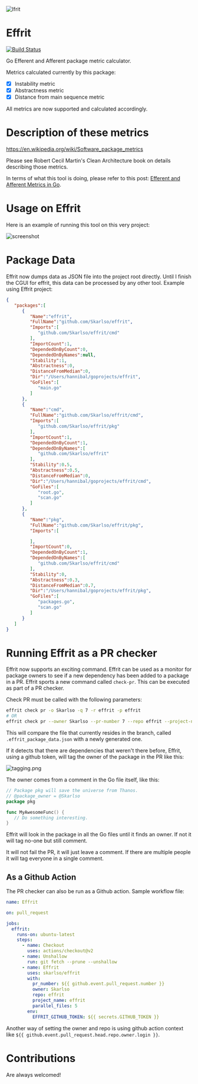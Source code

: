 ![Ifrit](./img/ifrit.png)

# Effrit

[![Build Status](https://travis-ci.org/Skarlso/effrit.svg?branch=master)](https://travis-ci.org/Skarlso/effrit)

Go Efferent and Afferent package metric calculator.

Metrics calculated currently by this package:

- [x] Instability metric
- [x] Abstractness metric
- [x] Distance from main sequence metric

All metrics are now supported and calculated accordingly.

# Description of these metrics

https://en.wikipedia.org/wiki/Software_package_metrics

Please see Robert Cecil Martin's Clean Architecture book on details describing those metrics.

In terms of what this tool is doing, please refer to this post: [Efferent and Afferent Metrics in Go](https://skarlso.github.io/2019/04/21/efferent-and-afferent-metrics-in-go/).

# Usage on Effrit

Here is an example of running this tool on this very project:

![screenshot](./img/effrit_package.png)

# Package Data

Effrit now dumps data as JSON file into the project root directly. Until I finish the CGUI for effrit, this data can be processed by any other tool. Example using Effrit project:

```json
{
   "packages":[
      {
         "Name":"effrit",
         "FullName":"github.com/Skarlso/effrit",
         "Imports":[
            "github.com/Skarlso/effrit/cmd"
         ],
         "ImportCount":1,
         "DependedOnByCount":0,
         "DependedOnByNames":null,
         "Stability":1,
         "Abstractness":0,
         "DistanceFromMedian":0,
         "Dir":"/Users/hannibal/goprojects/effrit",
         "GoFiles":[
            "main.go"
         ]
      },
      {
         "Name":"cmd",
         "FullName":"github.com/Skarlso/effrit/cmd",
         "Imports":[
            "github.com/Skarlso/effrit/pkg"
         ],
         "ImportCount":1,
         "DependedOnByCount":1,
         "DependedOnByNames":[
            "github.com/Skarlso/effrit"
         ],
         "Stability":0.5,
         "Abstractness":0.5,
         "DistanceFromMedian":0,
         "Dir":"/Users/hannibal/goprojects/effrit/cmd",
         "GoFiles":[
            "root.go",
            "scan.go"
         ]
      },
      {
         "Name":"pkg",
         "FullName":"github.com/Skarlso/effrit/pkg",
         "Imports":[

         ],
         "ImportCount":0,
         "DependedOnByCount":1,
         "DependedOnByNames":[
            "github.com/Skarlso/effrit/cmd"
         ],
         "Stability":0,
         "Abstractness":0.3,
         "DistanceFromMedian":0.7,
         "Dir":"/Users/hannibal/goprojects/effrit/pkg",
         "GoFiles":[
            "packages.go",
            "scan.go"
         ]
      }
   ]
}
```

# Running Effrit as a PR checker

Effrit now supports an exciting command. Effrit can be used as a monitor for package owners to see if a new dependency has been added to a package in a PR. Effrit sports a new command called `check-pr`. This can be executed as part of a PR checker.

Check PR must be called with the following parameters:

```bash
effrit check pr -o Skarlso -q 7 -r effrit -p effrit
# OR
effrit check pr --owner Skarlso --pr-number 7 --repo effrit --project-name effrit
```

This will compare the file that currently resides in the branch, called `.effrit_package_data.json` with a newly generated one.

If it detects that there are dependencies that weren't there before, Effrit, using a github token, will tag the owner of the package in the PR like this:

![tagging.png](./img/tagging.png)

The owner comes from a comment in the Go file itself, like this:

```go
// Package pkg will save the universe from Thanos.
// @package_owner = @Skarlso
package pkg

func MyAwesomeFunc() {
   // Do something interesting.
}
```

Effrit will look in the package in all the Go files until it finds an owner. If not it will tag no-one but still comment.

It will not fail the PR, it will just leave a comment. If there are multiple people it will tag everyone in a single comment.

## As a Github Action

The PR checker can also be run as a Github action. Sample workflow file:

```yaml
name: Effrit

on: pull_request

jobs:
  effrit:
    runs-on: ubuntu-latest
    steps:
      - name: Checkout
        uses: actions/checkout@v2
      - name: Unshallow
        run: git fetch --prune --unshallow
      - name: Effrit
        uses: skarlso/effrit
        with:
          pr_number: ${{ github.event.pull_request.number }}
          owner: Skarlso
          repo: effrit
          project_name: effrit
          parallel_files: 5
        env:
          EFFRIT_GITHUB_TOKEN: ${{ secrets.GITHUB_TOKEN }}
```

Another way of setting the owner and repo is using github action context like `${{ github.event.pull_request.head.repo.owner.login }}`.

# Contributions

Are always welcomed!
